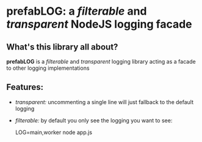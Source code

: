 prefabLOG: a *filterable* and *transparent* NodeJS logging facade
=================================================================

What's this library all about?
------------------------------
**prefabLOG** is a *filterable* and *transparent* logging library acting as a facade to other logging implementations


Features:
---------
- *transparent:* uncommenting a single line will just fallback to the default logging
- *filterable:* by default you only see the logging you want to see:
	
	LOG=main,worker node app.js